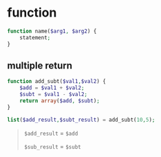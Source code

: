 # function

```php
function name($arg1, $arg2) {
    statement;
}
```



## multiple return

```php
function add_subt($val1,$val2) {
    $add = $val1 + $val2;
    $subt = $val1 - $val2;
    return array($add, $subt);
}

list($add_result,$subt_result) = add_subt(10,5);

```

> `$add_result` = `$add`
>
> `$sub_result` = `$subt`

